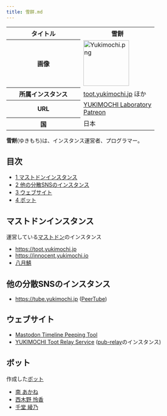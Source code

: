 ```yaml
---
title: 雪餅.md
---
```

<div>

<table>
<colgroup>
<col style="width: 50%" />
<col style="width: 50%" />
</colgroup>
<tbody>
<tr class="header">
<th>タイトル</th>
<th><strong>雪餅</strong></th>
</tr>

<tr class="odd">
<th>画像</th>
<td><a href="/%E3%83%95%E3%82%A1%E3%82%A4%E3%83%AB:Yukimochi.png"><img src="/images/5/50/Yukimochi.png" width="120" height="120" alt="Yukimochi.png" /></a></td>
</tr>
<tr class="even">
<th scope="row">所属インスタンス</th>
<td><a href="https://toot.yukimochi.jp" rel="nofollow">toot.yukimochi.jp</a> ほか</td>
</tr>
<tr class="odd">
<th scope="row">URL</th>
<td><a href="https://lab.yukimochi.jp" rel="nofollow">YUKIMOCHI Laboratory</a><br />
<a href="https://www.patreon.com/yukimochi" rel="nofollow">Patreon</a></td>
</tr>
<tr class="even">
<th scope="row">国</th>
<td>日本</td>
</tr>
</tbody>
</table>

  
**雪餅**(ゆきもち)は、インスタンス運営者、プログラマー。

<div>

<div lang="ja" dir="ltr">

## 目次

</div>

-   [1 マストドンインスタンス](#.E3.83.9E.E3.82.B9.E3.83.88.E3.83.89.E3.83.B3.E3.82.A4.E3.83.B3.E3.82.B9.E3.82.BF.E3.83.B3.E3.82.B9)
-   [2 他の分散SNSのインスタンス](#.E4.BB.96.E3.81.AE.E5.88.86.E6.95.A3SNS.E3.81.AE.E3.82.A4.E3.83.B3.E3.82.B9.E3.82.BF.E3.83.B3.E3.82.B9)
-   [3 ウェブサイト](#.E3.82.A6.E3.82.A7.E3.83.96.E3.82.B5.E3.82.A4.E3.83.88)
-   [4 ボット](#.E3.83.9C.E3.83.83.E3.83.88)

</div>

## マストドンインスタンス

運営している[マストドン](/Mastodon "Mastodon")のインスタンス

-   <a href="https://toot.yukimochi.jp" rel="nofollow">https://toot.yukimochi.jp</a>
-   <a href="https://innocent.yukimochi.io" rel="nofollow">https://innocent.yukimochi.io</a>
-   <a href="https://august-don.site" rel="nofollow">八月鯖</a>

## 他の分散SNSのインスタンス

-   <a href="https://tube.yukimochi.jp" rel="nofollow">https://tube.yukimochi.jp</a> ([PeerTube](/PeerTube "PeerTube"))

## ウェブサイト

-   [Mastodon Timeline Peeping Tool](/Mastodon_Timeline_Peeping_Tool "Mastodon Timeline Peeping Tool")
-   <a href="https://relay.toot.yukimochi.jp/" rel="nofollow">YUKIMOCHI Toot Relay Service</a> ([pub-relay](/Pub-relay "Pub-relay")のインスタンス)

## ボット

作成した[ボット](/Bot "Bot")

-   <a href="https://toot.yukimochi.jp/@Akane" rel="nofollow">南 あかね</a>
-   <a href="https://toot.yukimochi.jp/@Reika" rel="nofollow">西木野 怜香</a>
-   <a href="https://toot.yukimochi.jp/@Ayano" rel="nofollow">千堂 綾乃</a>

</div>
